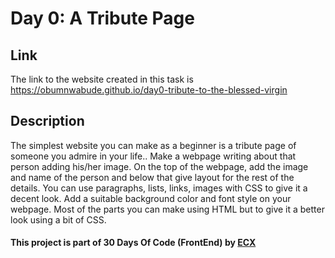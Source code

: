 # Day 0: A Tribute Page 

## Link 

The link to the website created in this task is https://obumnwabude.github.io/day0-tribute-to-the-blessed-virgin

## Description
The simplest website you can make as a beginner is a tribute page of someone you admire in
your life.. Make a webpage writing about that person adding his/her image. On the top of the
webpage, add the image and name of the person and below that give layout for the rest of the
details. You can use paragraphs, lists, links, images with CSS to give it a decent look. Add a
suitable background color and font style on your webpage. Most of the parts you can make
using HTML but to give it a better look using a bit of CSS.

#### This project is part of 30 Days Of Code (FrontEnd) by [ECX](https://www.ecx.website/)